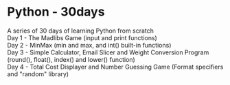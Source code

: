 # Python - 30days
A series of 30 days of learning Python from scratch
<br>
Day 1 - The Madlibs Game (input and print functions)
<br>
Day 2 - MinMax (min and max, and int() built-in functions)
<br>
Day 3 - Simple Calculator, Email Slicer and Weight Conversion Program (round(), float(), index() and lower() function)
<br>
Day 4 - Total Cost Displayer and Number Guessing Game (Format specifiers and "random" library)